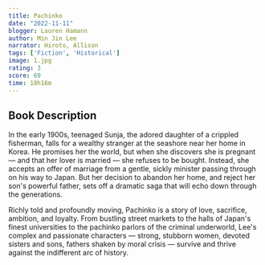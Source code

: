 ```yaml
---
title: Pachinko
date: "2022-11-11"
blogger: Lauren Hamann
author: Min Jin Lee
narrator: Hiroto, Allison
tags: ['Fiction', 'Historical']
image: 1.jpg
rating: 3
score: 69
time: 18h16m
---
```



## Book Description

In the early 1900s, teenaged Sunja, the adored daughter of a crippled fisherman, falls for a wealthy stranger at the seashore near her home in Korea. He promises her the world, but when she discovers she is pregnant — and that her lover is married — she refuses to be bought. Instead, she accepts an offer of marriage from a gentle, sickly minister passing through on his way to Japan. But her decision to abandon her home, and reject her son's powerful father, sets off a dramatic saga that will echo down through the generations.

Richly told and profoundly moving, Pachinko is a story of love, sacrifice, ambition, and loyalty. From bustling street markets to the halls of Japan's finest universities to the pachinko parlors of the criminal underworld, Lee's complex and passionate characters — strong, stubborn women, devoted sisters and sons, fathers shaken by moral crisis — survive and thrive against the indifferent arc of history.